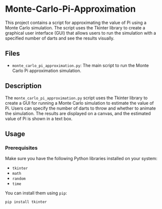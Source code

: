 # Monte-Carlo-Pi-Approximation

This project contains a script for approximating the value of Pi using a Monte Carlo simulation. The script uses the Tkinter library to create a graphical user interface (GUI) that allows users to run the simulation with a specified number of darts and see the results visually.

## Files

- `monte_carlo_pi_approximation.py`: The main script to run the Monte Carlo Pi approximation simulation.

## Description

The `monte_carlo_pi_approximation.py` script uses the Tkinter library to create a GUI for running a Monte Carlo simulation to estimate the value of Pi. Users can specify the number of darts to throw and whether to animate the simulation. The results are displayed on a canvas, and the estimated value of Pi is shown in a text box.

## Usage

### Prerequisites

Make sure you have the following Python libraries installed on your system:

- `tkinter`
- `math`
- `random`
- `time`

You can install them using `pip`:

```sh
pip install tkinter
